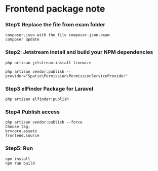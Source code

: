 # Frontend package note

### Step1: Replace the file from exam folder

```
composer.json with the file composer.json.exam
composer update
```

### Step2: Jetstream install and build your NPM dependencies

```
php artisan jetstream:install livewire

php artisan vendor:publish --provider="Spatie\Permission\PermissionServiceProvider"
```

### Step3 elFinder Package for Laravel

```
php artisan elfinder:publish
```

### Step4 Publish access

```
php artisan vendor:publish --force
Choose tag:
brvcore.assets
frontend.source
```

### Step5: Run

```
npm install
npm run build
```
